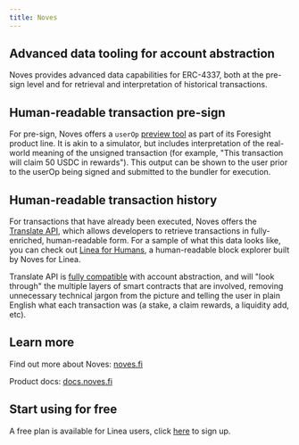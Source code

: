 ```yaml
---
title: Noves
---
```


## Advanced data tooling for account abstraction

Noves provides advanced data capabilities for ERC-4337, both at the pre-sign level and for retrieval and interpretation of historical transactions.

## Human-readable transaction pre-sign

For pre-sign, Noves offers a `userOp` [preview tool](https://docs.noves.fi/reference/post_evm-chain-preview4337) as part of its Foresight product line. It is akin to a simulator, but includes interpretation of the real-world meaning of the unsigned transaction (for example, "This transaction will claim 50 USDC in rewards"). This output can be shown to the user prior to the userOp being signed and submitted to the bundler for execution.

## Human-readable transaction history

For transactions that have already been executed, Noves offers the [Translate API](https://docs.noves.fi/reference/introduction), which allows developers to retrieve transactions in fully-enriched, human-readable form. For a sample of what this data looks like, you can check out [Linea for Humans](https://linea.forhumans.app), a human-readable block explorer built by Noves for Linea.

Translate API is [fully compatible](https://docs.noves.fi/reference/account-abstraction) with account abstraction, and will "look through" the multiple layers of smart contracts that are involved, removing unnecessary technical jargon from the picture and telling the user in plain English what each transaction was (a stake, a claim rewards, a liquidity add, etc).

## Learn more

Find out more about Noves: [noves.fi](https://noves.fi)

Product docs: [docs.noves.fi](https://docs.noves.fi)

## Start using for free

A free plan is available for Linea users, click [here](https://noves.fi/pricing) to sign up.
